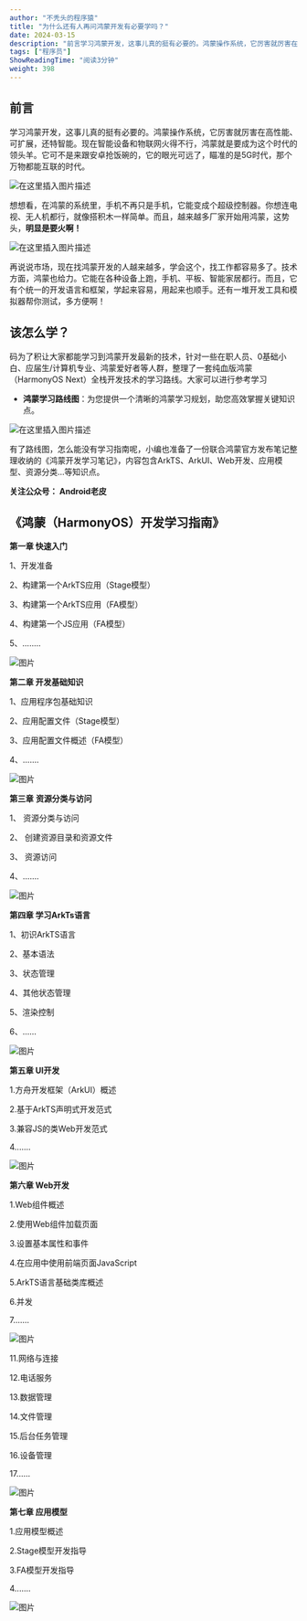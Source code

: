 ```yaml
---
author: "不秃头的程序猿"
title: "为什么还有人再问鸿蒙开发有必要学吗？"
date: 2024-03-15
description: "前言学习鸿蒙开发，这事儿真的挺有必要的。鸿蒙操作系统，它厉害就厉害在高性能、可扩展，还特智能。现在智能设备和物联网火得不行，鸿蒙就是要成为这个时代的领头羊。它可不是来跟安卓抢饭碗的，它的眼光可远了，"
tags: ["程序员"]
ShowReadingTime: "阅读3分钟"
weight: 398
---
```

前言
--

学习鸿蒙开发，这事儿真的挺有必要的。鸿蒙操作系统，它厉害就厉害在高性能、可扩展，还特智能。现在智能设备和物联网火得不行，鸿蒙就是要成为这个时代的领头羊。它可不是来跟安卓抢饭碗的，它的眼光可远了，瞄准的是5G时代，那个万物都能互联的时代。

![在这里插入图片描述](https://p3-juejin.byteimg.com/tos-cn-i-k3u1fbpfcp/279d362107434e9ab82192c1d6675189~tplv-k3u1fbpfcp-jj-mark:3024:0:0:0:q75.awebp#?w=800&h=450&s=246293&e=png&b=0e0e0e)

想想看，在鸿蒙的系统里，手机不再只是手机，它能变成个超级控制器。你想连电视、无人机都行，就像搭积木一样简单。而且，越来越多厂家开始用鸿蒙，这势头，**明显是要火啊！**

![在这里插入图片描述](https://p3-juejin.byteimg.com/tos-cn-i-k3u1fbpfcp/edfd97aeb67b4d8aa8fc541a6d8199a9~tplv-k3u1fbpfcp-jj-mark:3024:0:0:0:q75.awebp#?w=579&h=533&s=184054&e=png&b=fefdfd)

再说说市场，现在找鸿蒙开发的人越来越多，学会这个，找工作都容易多了。技术方面，鸿蒙也给力。它能在各种设备上跑，手机、平板、智能家居都行。而且，它有个统一的开发语言和框架，学起来容易，用起来也顺手。还有一堆开发工具和模拟器帮你测试，多方便啊！

该怎么学？
-----

码为了积让大家都能学习到鸿蒙开发最新的技术，针对一些在职人员、0基础小白、应届生/计算机专业、鸿蒙爱好者等人群，整理了一套纯血版鸿蒙（HarmonyOS Next）全栈开发技术的学习路线。大家可以进行参考学习

*   **鸿蒙学习路线图**：为您提供一个清晰的鸿蒙学习规划，助您高效掌握关键知识点。

![在这里插入图片描述](https://p3-juejin.byteimg.com/tos-cn-i-k3u1fbpfcp/c01af586fa504579a0f1b9ee18d337a7~tplv-k3u1fbpfcp-jj-mark:3024:0:0:0:q75.awebp#?w=1471&h=605&s=77659&e=png&b=ffffff)

有了路线图，怎么能没有学习指南呢，小编也准备了一份联合鸿蒙官方发布笔记整理收纳的《鸿蒙开发学习笔记》，内容包含ArkTS、ArkUI、Web开发、应用模型、资源分类…等知识点。

**关注公众号： Android老皮**

《鸿蒙（HarmonyOS）开发学习指南》
---------------------

**第一章 快速入门**

1、开发准备

2、构建第一个ArkTS应用（Stage模型）

3、构建第一个ArkTS应用（FA模型）

4、构建第一个JS应用（FA模型）

5、........

![图片](https://p3-juejin.byteimg.com/tos-cn-i-k3u1fbpfcp/1dcb81e1f2ef4484961996a217b43a74~tplv-k3u1fbpfcp-jj-mark:3024:0:0:0:q75.awebp#?w=1080&h=525&s=177218&e=png&b=f9f9f9)

**第二章 开发基础知识**

1、应用程序包基础知识

2、应用配置文件（Stage模型）

3、应用配置文件概述（FA模型）

4、.......

![图片](https://p3-juejin.byteimg.com/tos-cn-i-k3u1fbpfcp/99485b842673460780755f5d1bcc3c30~tplv-k3u1fbpfcp-jj-mark:3024:0:0:0:q75.awebp#?w=1080&h=529&s=384352&e=png&b=f9f7f7)

**第三章** **资源分类与访问**

1、 资源分类与访问

2、 创建资源目录和资源文件

3、 资源访问

4、.......

![图片](https://p3-juejin.byteimg.com/tos-cn-i-k3u1fbpfcp/2909bb1fc8754a2cb27e43cd18fb9b62~tplv-k3u1fbpfcp-jj-mark:3024:0:0:0:q75.awebp#?w=1080&h=532&s=219394&e=png&b=faf9f9)

**第四章 学习ArkTs语言**

1、初识ArkTS语言

2、基本语法

3、状态管理

4、其他状态管理

5、渲染控制

6、......

![图片](https://p3-juejin.byteimg.com/tos-cn-i-k3u1fbpfcp/221fcc55be2f40a7bd31aaec8bd0737a~tplv-k3u1fbpfcp-jj-mark:3024:0:0:0:q75.awebp#?w=1080&h=532&s=319107&e=png&b=faf9f9)

**第五章 UI开发**

1.方舟开发框架（ArkUI）概述

2.基于ArkTS声明式开发范式

3.兼容JS的类Web开发范式

4.......

![图片](https://p3-juejin.byteimg.com/tos-cn-i-k3u1fbpfcp/a88fc0a5cb424ee490c0f604c656d019~tplv-k3u1fbpfcp-jj-mark:3024:0:0:0:q75.awebp#?w=1080&h=554&s=287061&e=png&b=faf9f9)

**第六章 Web开发**

1.Web组件概述

2.使用Web组件加载页面

3.设置基本属性和事件

4.在应用中使用前端页面JavaScript

5.ArkTS语言基础类库概述

6.并发

7.......

![图片](https://p3-juejin.byteimg.com/tos-cn-i-k3u1fbpfcp/75e4217c8ad743dea972c63599da6fd8~tplv-k3u1fbpfcp-jj-mark:3024:0:0:0:q75.awebp#?w=1080&h=527&s=309298&e=png&b=f9f8f8)

11.网络与连接

12.电话服务

13.数据管理

14.文件管理

15.后台任务管理

16.设备管理

17......

![图片](https://p3-juejin.byteimg.com/tos-cn-i-k3u1fbpfcp/00d61012a5754584b79b3b926475ab2b~tplv-k3u1fbpfcp-jj-mark:3024:0:0:0:q75.awebp#?w=1080&h=530&s=235442&e=png&b=faf9f9)

**第七章 应用模型**

1.应用模型概述

2.Stage模型开发指导

3.FA模型开发指导

4.......

![图片](https://p3-juejin.byteimg.com/tos-cn-i-k3u1fbpfcp/f9713ba2cf9f45e59099be552ff29959~tplv-k3u1fbpfcp-jj-mark:3024:0:0:0:q75.awebp#?w=1080&h=516&s=301865&e=png&b=fcfbfb)